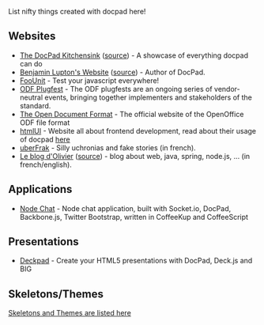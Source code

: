 List nifty things created with docpad here!

## Websites

- [The DocPad Kitchensink](http://docpad-kitchensink.herokuapp.com/) ([source](https://github.com/balupton/kitchensink.docpad)) - A showcase of everything docpad can do
- [Benjamin Lupton's Website](http://balupton.com) ([source](https://github.com/balupton/balupton.docpad)) - Author of DocPad.
- [FooUnit](http://foounit.org) - Test your javascript everywhere!
- [ODF Plugfest](http://www.odfplugfest.org/) - The ODF plugfests are an ongoing series of vendor-neutral events, bringing together implementers and stakeholders of the standard.
- [The Open Document Format](http://www.opendocumentformat.org/) - The official website of the OpenOffice ODF file format
- [htmlUI](http://htmlui.com/index.html) - Website all about frontend development, read about their usage of docpad [here](http://htmlui.com/blog/2011-08-01-site-templates-with-static-html-nodejs.html)
- [uberFrak](http://uberfrak.com) - Silly uchronias and fake stories (in french).
- [Le blog d'Olivier](http://blog.bazoud.com) ([source](https://github.com/obazoud/blog.bazoud.com)) - blog about web, java, spring, node.js, ... (in french/english).

## Applications

- [Node Chat](https://github.com/balupton/nodechat.docpad) - Node chat application, built with Socket.io, DocPad, Backbone.js, Twitter Bootstrap, written in CoffeeKup and CoffeeScript

## Presentations

- [Deckpad](https://github.com/calvinmetcalf/deckpad) - Create your HTML5 presentations with DocPad, Deck.js and BIG

## Skeletons/Themes

[Skeletons and Themes are listed here](https://github.com/balupton/docpad/wiki/Skeletons)
